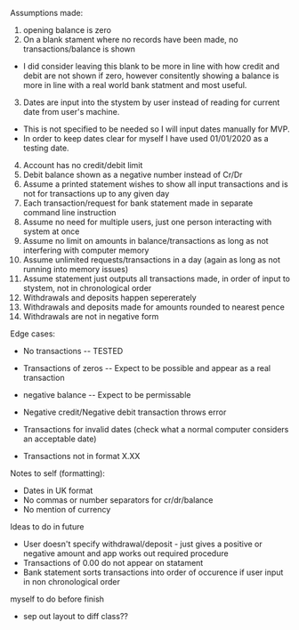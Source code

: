 Assumptions made:

1. opening balance is zero
2. On a blank stament where no records have been made, no transactions/balance is shown 
 - I did consider leaving this blank to be more in line with how credit and debit are not shown if zero, however consitently showing a balance is more in line with a real world bank statment and most useful.
 3. Dates are input into the stystem by user instead of reading for current date from user's machine. 
 - This is not specified to be needed so I will input dates manually for MVP. 
 - In order to keep dates clear for myself I have used 01/01/2020 as a testing date.
 4. Account has no credit/debit limit
 5. Debit balance shown as a negative number instead of Cr/Dr
 6. Assume a printed statement wishes to show all input transactions and is not for transactions up to any given day
 7. Each transaction/request for bank statement made in separate command line instruction
 8. Assume no need for multiple users, just one person interacting with system at once
 9. Assume no limit on amounts in balance/transactions as long as not interfering with computer memory
 10. Assume unlimited requests/transactions in a day (again as long as not running into memory issues)
 11. Assume statement just outputs all transactions made, in order of input to stystem, not in chronological order
 12. Withdrawals and deposits happen sepererately
 13. Withdrawals and deposits made for amounts rounded to nearest pence
 14. Withdrawals are not in negative form


 Edge cases:

 - No transactions -- TESTED
 - Transactions of zeros -- Expect to be possible and appear as a real transaction
 - negative balance  -- Expect to be permissable
 - Negative credit/Negative debit transaction throws error

 - Transactions for invalid dates (check what a normal computer considers an acceptable date)
 - Transactions not in format X.XX

 Notes to self (formatting):

 - Dates in UK format
 - No commas or number separators for cr/dr/balance
 - No mention of currency

 Ideas to do in future

 - User doesn't specify withdrawal/deposit - just gives a positive or negative amount and app works out required procedure
 - Transactions of 0.00 do not appear on statament
 - Bank statement sorts transactions into order of occurence if user input in non chronological order


 myself to do before finish
 - sep out layout to diff class??
